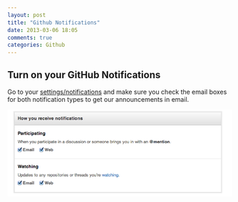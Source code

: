 ```yaml
---
layout: post
title: "Github Notifications"
date: 2013-03-06 18:05
comments: true
categories: Github
---
```


Turn on your GitHub Notifications
---------------------------------

Go to your [settings/notifications](https://github.com/settings/notifications) and make sure you check the email boxes for both notification types to get our announcements in email.

![GitHub Notifications Settings](/images/github-notifs.png)